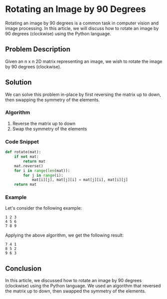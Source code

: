 
# Rotating an Image by 90 Degrees

Rotating an image by 90 degrees is a common task in computer vision and image processing. In this article, we will discuss how to rotate an image by 90 degrees (clockwise) using the Python language.

## Problem Description

Given an n x n 2D matrix representing an image, we wish to rotate the image by 90 degrees (clockwise).

## Solution

We can solve this problem in-place by first reversing the matrix up to down, then swapping the symmetry of the elements.

### Algorithm

1. Reverse the matrix up to down
2. Swap the symmetry of the elements

### Code Snippet

```python
def rotate(mat):
    if not mat:
        return mat
    mat.reverse()
    for i in range(len(mat)):
        for j in range(i):
            mat[i][j], mat[j][i] = mat[j][i], mat[i][j]
    return mat
```

### Example

Let's consider the following example:

```
1 2 3
4 5 6
7 8 9
```

Applying the above algorithm, we get the following result:

```
7 4 1
8 5 2
9 6 3
```

## Conclusion

In this article, we discussed how to rotate an image by 90 degrees (clockwise) using the Python language. We used an algorithm that reversed the matrix up to down, then swapped the symmetry of the elements.